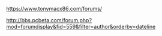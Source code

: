https://www.tonymacx86.com/forums/



http://bbs.pcbeta.com/forum.php?mod=forumdisplay&fid=559&filter=author&orderby=dateline

